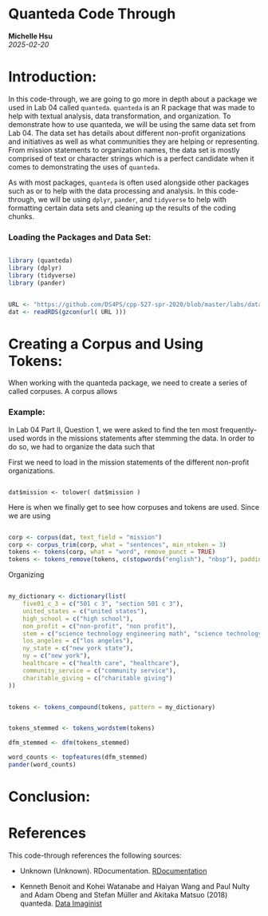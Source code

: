 # Quanteda Code Through 
**Michelle Hsu**  
*2025-02-20*

# Introduction: 

In this code-through, we are going to go more in depth about a package we used in Lab 04 called <code>quanteda</code>. <code>quanteda</code> is an R package that was made to help with textual analysis, data transformation, and organization. To demonstrate how to use quanteda, we will be using the same data set from Lab 04. The data set has details about different non-profit organizations and initiatives as well as what communities they are helping or representing. From mission statements to organization names, the data set is mostly comprised of text or character strings which is a perfect candidate when it comes to demonstrating the uses of <code>quanteda</code>.

As with most packages, <code>quanteda</code> is often used alongside other packages such as  or  to help with the data processing and analysis. In this code-through, we will be using <code>dplyr</code>, <code>pander</code>, and <code>tidyverse</code> to help with formatting certain data sets and cleaning up the results of the coding chunks. 

### Loading the Packages and Data Set:

```r

library (quanteda)
library (dplyr)
library (tidyverse)
library (pander)

```

```r

URL <- "https://github.com/DS4PS/cpp-527-spr-2020/blob/master/labs/data/IRS-1023-EZ-MISSIONS.rds?raw=true"
dat <- readRDS(gzcon(url( URL )))

```

# Creating a Corpus and Using Tokens:

When working with the quanteda package, we need to create a series of called corpuses. A corpus allows 

### Example: 

In Lab 04 Part II, Question 1, we were asked to find the ten most frequently-used words in the missions statements after stemming the data. In order to do so, we had to organize the data such that 

First we need to load in the mission statements of the different non-profit organizations.

```r, message=F

dat$mission <- tolower( dat$mission )

```

Here is when we finally get to see how corpuses and tokens are used. Since we are using 

```r

corp <- corpus(dat, text_field = "mission")
corp <- corpus_trim(corp, what = "sentences", min_ntoken = 3)
tokens <- tokens(corp, what = "word", remove_punct = TRUE)
tokens <- tokens_remove(tokens, c(stopwords("english"), "nbsp"), padding = FALSE)

```

Organizing 

```r

my_dictionary <- dictionary(list(
    five01_c_3 = c("501 c 3", "section 501 c 3"),
    united_states = c("united states"),
    high_school = c("high school"),
    non_profit = c("non-profit", "non profit"),
    stem = c("science technology engineering math", "science technology engineering mathematics"),
    los_angeles = c("los angeles"),
    ny_state = c("new york state"),
    ny = c("new york"),
    healthcare = c("health care", "healthcare"),
    community_service = c("community service"),
    charitable_giving = c("charitable giving")
))

```

```r

tokens <- tokens_compound(tokens, pattern = my_dictionary)

```

```r

tokens_stemmed <- tokens_wordstem(tokens)

dfm_stemmed <- dfm(tokens_stemmed)

word_counts <- topfeatures(dfm_stemmed)
pander(word_counts)

```

# Conclusion:

# References

This code-through references the following sources:

* Unknown (Unknown). RDocumentation. [RDocumentation](https://www.rdocumentation.org/packages/quanteda/versions/0.9.2-0/topics/corpus)

* Kenneth Benoit and Kohei Watanabe and Haiyan Wang and Paul Nulty and Adam Obeng and Stefan Müller and Akitaka Matsuo (2018) quanteda. [Data Imaginist](https://quanteda.io/articles/quickstart.html)